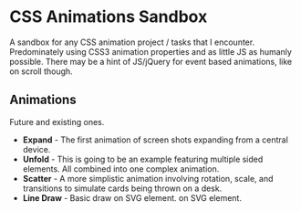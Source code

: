 # CSS Animations Sandbox

A sandbox for any CSS animation project / tasks that I encounter. Predominately using CSS3 animation properties and as little JS as humanly possible. There may be a hint of JS/jQuery for event based animations, like on scroll though.

## Animations

Future and existing ones.

- **Expand** - The first animation of screen shots expanding from a central device.
- **Unfold** - This is going to be an example featuring multiple sided elements. All combined into one complex animation.
- **Scatter** - A more simplistic animation involving rotation, scale, and transitions to simulate cards being thrown on a desk.
- **Line Draw** - Basic draw on SVG element. on SVG element.
